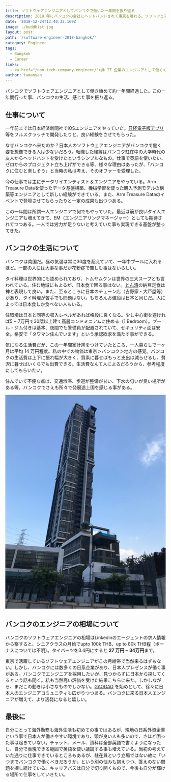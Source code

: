 ```yaml
---
title: ソフトウェアエンジニアとしてバンコクで働いた一年間を振り返る
description: 2018 年にバンコクの会社にヘッドバンドされて東京を離れる。ソフトウェアエンジニアとしてバンコクで働いた一年間を振り返る。
date: '2018-12-24T13:40:32.169Z'
image: ./buddhist.jpg
layout: post
path: '/software-engineer-2018-bangkok/'
category: Engineer
tags:
  - Bangkok
  - Career
links:
  - <a href="/non-tech-company-engineer/">非 IT 企業のエンジニアとして働く</a>
author: tamanyan
---
```


バンコクでソフトウェアエンジニアとして働き始めて約一年間経過した。この一年間行った事、バンコクの生活、感じた事を振り返る。

## 仕事について

一年前までは日本経済新聞社でiOSエンジニアをやっていた。[日経電子版アプリ](https://pr.nikkei.com/nikkei_app/)等をフルスクラッチで開発したりと、良い経験をさせてもらった。

なぜバンコクへ来たのか？日本人のソフトウェアエンジニアがバンコクで働く姿を想像できる人は少ないだろう。転職した経緯はバンコク駐在中の大学時代の友人からヘッドハントを受けたというシンプルなもの。仕事で英語を使いたい、ゼロからのプロジェクト立ち上げができる等、様々な理由はあったが、「バンコクに住むと楽しそう」と当時の私は考え、そのオファーを受理した。

<!--more-->

今の仕事では主にデータサイエンティスト＆エンジニアをやっている。Arm Treasure Dataを使ったデータ基盤構築、機械学習を使った購入予測モデルの構築等エンジニアとして新しい経験ができている。また、Arm Treasure Dataのイベントで登壇させてもらったりと一定の成果も出つつある。

この一年間は所謂一人エンジニアで何でもやっていた。最近は筋が良いタイ人エンジニアも増えてきて、EM（エンジニアリングマネージャー）としても期待されてつつある。一人では労力が足りないと考えていた事も実現できる基盤が整ってきた。

## バンコクの生活について

バンコクは南国だ。昼の気温は常に30度を超えていて、一年中プールに入れるほど。一部の人には大事な事だが花粉症で苦しむ事はないらしい。

タイ料理は世界的にも認められており、トムヤムクンは世界の三大スープとも言われている。住む地域にもよるが、日本食で困る事はない。[とん清](https://thaisharehouse.com/tonsei-dinner)の納豆定食は神と表現して良い。また、至るところに日本のチェーン店（吉野家・大戸屋等）があり、タイ料理が苦手でも問題はない。もちろんお値段は日本と同じだ。人によっては日本食しか食べない人もいる。

住環境は日本と同等の収入レベルがあれば格段に良くなる。少し中心街を避ければ5 ~ 7万円で30階以上建て高層コンドミニアムに住める（1 Bedroom）。プール・ジム付きは基本、夜間でも警備員が配置されていて、セキュリティ面は安全。格安で「タワマン住んでいます」という承認欲求を満たす事ができる。

気になる生活費だが、この一年間家計簿をつけていたところ、一人暮らしで一ヶ月は平均 14 万円程度。私の中での物価は東京＞バンコク＞地方の感覚。バンコクの生活費は上下に振れ幅が大きく、質素に暮せばもっと支出は減らせるし、贅沢に暮せばいくらでも出費できる。生活費なんて人によるだろうから、参考程度にしてもらいたい。

住んでいて不便な点は、交通渋滞、歩道が整備が甘い、下水の匂いが臭い場所がある等。バンコクでさえも所々で発展途上国を感じる事がある。

![Condominium](./cond.jpg)

## バンコクのエンジニアの相場について

バンコクのソフトウェアエンジニアの相場はLinkedinのエージェントの求人情報から察すると、シニアクラスの月給でupto 100k THB、up to 80k THB程（ボーナスについては不明）。タイバーツを3.4円にすると **27 万円 ~ 34万円**まで。

東京で活躍しているソフトウェアエンジニアがこの月給帯で当然来るはずもない。<span class="strong">しかし、バンコクには数多くの日系企業があり、日本人プレゼンスが働く事がある</span>。バンコクでエンジニアを採用したいが、見つからずに日本から探してくるという話も聞く。私も当然高い評価を受けた結果こちらに来た。しかしながら、まだこの動きは小さなものでしかない。[GAOGAO](https://gaogao.asia) を始めとして、徐々に日本人のエンジニアコミュニティも広がりつつある。バンコクに来る日本人エンジニアが増えて、より活発になると嬉しい。

## 最後に

自分にとって海外勤務も海外生活も初めての事ではあるが、現地の日系外資企業という事で日本人が働きやすい環境であり、頭が良い人も多いので、さほど困った事は起きていない。チャット、メール、資料は全部英語で書くようになったし、自分で表現できる範囲で英語を使い議論する事も増えている。当初の考えていた通りに仕事できているところもあるが、駐在員という立場ではない故に「いつまでバンコクで働くべきだろうか」という別の悩みも抱えつつ、答えのない問題を探し続けている。キャリアパスは自分で切り開くもので、今後も自分が輝ける場所で仕事をしていきたい。
